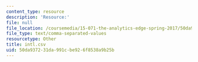 ```yaml
---
content_type: resource
description: 'Resource:'
file: null
file_location: /coursemedia/15-071-the-analytics-edge-spring-2017/50da937231da991cbe926f8538a9b25b_intl.csv
file_type: text/comma-separated-values
resourcetype: Other
title: intl.csv
uid: 50da9372-31da-991c-be92-6f8538a9b25b
---
```

